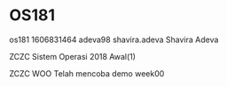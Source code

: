 # OS181
os181 1606831464 adeva98 shavira.adeva Shavira Adeva


ZCZC Sistem Operasi 2018 Awal(1)


ZCZC WOO Telah mencoba demo week00
